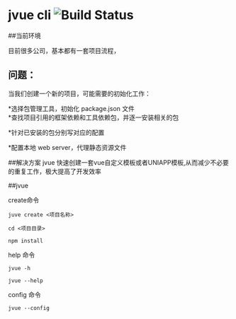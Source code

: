 # jvue cli ![Build Status](https://img.shields.io/static/v1?label=jvue-cli&message=前端自定义脚手架&color=<COLOR>) 

##当前环境

目前很多公司，基本都有一套项目流程，

## 问题：

当我们创建一个新的项目，可能需要的初始化工作：

*选择包管理工具，初始化 package.json 文件                                                                                                           
*查找项目引用的框架依赖和工具依赖包，并逐一安装相关的包

*针对已安装的包分别写对应的配置

*配置本地 web server，代理静态资源文件

##解决方案
jvue 快速创建一套vue自定义模板或者UNIAPP模板,从而减少不必要的重复工作，极大提高了开发效率

##jvue

create命令
```
juve create <项目名称>

cd <项目目录>

npm install
```

help 命令
```
jvue -h

jvue --help
```
config 命令
```
jvue --config

```


